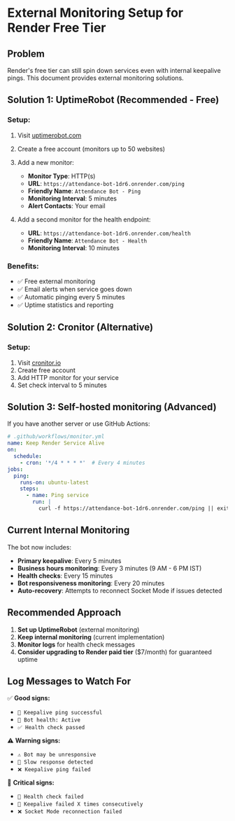 # External Monitoring Setup for Render Free Tier

## Problem
Render's free tier can still spin down services even with internal keepalive pings. This document provides external monitoring solutions.

## Solution 1: UptimeRobot (Recommended - Free)

### Setup:
1. Visit [uptimerobot.com](https://uptimerobot.com) 
2. Create a free account (monitors up to 50 websites)
3. Add a new monitor:
   - **Monitor Type**: HTTP(s)
   - **URL**: `https://attendance-bot-1dr6.onrender.com/ping`
   - **Friendly Name**: `Attendance Bot - Ping`
   - **Monitoring Interval**: 5 minutes
   - **Alert Contacts**: Your email

4. Add a second monitor for the health endpoint:
   - **URL**: `https://attendance-bot-1dr6.onrender.com/health`
   - **Friendly Name**: `Attendance Bot - Health`
   - **Monitoring Interval**: 10 minutes

### Benefits:
- ✅ Free external monitoring
- ✅ Email alerts when service goes down
- ✅ Automatic pinging every 5 minutes
- ✅ Uptime statistics and reporting

## Solution 2: Cronitor (Alternative)

### Setup:
1. Visit [cronitor.io](https://cronitor.io)
2. Create free account
3. Add HTTP monitor for your service
4. Set check interval to 5 minutes

## Solution 3: Self-hosted monitoring (Advanced)

If you have another server or use GitHub Actions:

```yaml
# .github/workflows/monitor.yml
name: Keep Render Service Alive
on:
  schedule:
    - cron: '*/4 * * * *'  # Every 4 minutes
jobs:
  ping:
    runs-on: ubuntu-latest
    steps:
      - name: Ping service
        run: |
          curl -f https://attendance-bot-1dr6.onrender.com/ping || exit 1
```

## Current Internal Monitoring

The bot now includes:
- **Primary keepalive**: Every 5 minutes
- **Business hours monitoring**: Every 3 minutes (9 AM - 6 PM IST)
- **Health checks**: Every 15 minutes
- **Bot responsiveness monitoring**: Every 20 minutes
- **Auto-recovery**: Attempts to reconnect Socket Mode if issues detected

## Recommended Approach

1. **Set up UptimeRobot** (external monitoring)
2. **Keep internal monitoring** (current implementation)
3. **Monitor logs** for health check messages
4. **Consider upgrading to Render paid tier** ($7/month) for guaranteed uptime

## Log Messages to Watch For

✅ **Good signs:**
- `🔄 Keepalive ping successful`
- `💓 Bot health: Active`
- `✅ Health check passed`

⚠️ **Warning signs:**
- `⚠️ Bot may be unresponsive`
- `🐌 Slow response detected`
- `❌ Keepalive ping failed`

🚨 **Critical signs:**
- `🚨 Health check failed`
- `🚨 Keepalive failed X times consecutively`
- `❌ Socket Mode reconnection failed`
